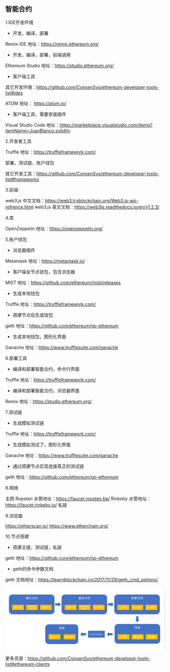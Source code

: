 
## 智能合约

1.IDE开发环境

- 开发，编译，部署

Remix IDE 地址：https://remix.ethereum.org/

- 开发，编译，部署，前端调用

Ethereum Studio 地址：https://studio.ethereum.org/

- 客户端工具

其它开发环境：https://github.com/ConsenSys/ethereum-developer-tools-list#ides

ATOM 地址： https://atom.io/

- 客户端工具，需要安装插件

Visual Studio Code 地址：https://marketplace.visualstudio.com/items?itemName=JuanBlanco.solidity

2.开发者工具

Truffle 地址：https://truffleframework.com/

部署，测试链，账户钱包

其它开发工具：https://github.com/ConsenSys/ethereum-developer-tools-list#frameworks

3.前端

web3.js 中文文档：https://web3.tryblockchain.org/Web3.js-api-refrence.html
web3.js 英文文档：https://web3js.readthedocs.io/en/v1.2.3/

4.库

OpenZeppelin 地址：https://openzeppelin.org/

5.账户钱包

- 浏览器插件

Metamask 地址：https://metamask.io/

- 客户端全节点钱包，包含浏览器

MIST 地址：https://github.com/ethereum/mist/releases

- 生成本地钱包

Truffle 地址：https://truffleframework.com/

- 搭建节点后生成钱包

geth 地址：https://github.com/ethereum/go-ethereum

- 生成本地钱包，图形化界面

Ganache 地址：https://www.trufflesuite.com/ganache

6.部署工具

- 编译和部署智能合约，命令行界面

Truffle 地址：https://truffleframework.com/

- 编译和部署智能合约，浏览器界面

Remix 地址：https://studio.ethereum.org/

7.测试链

- 生成模拟测试链

Truffle 地址：https://truffleframework.com/

- 生成模拟测试了，图形化界面

Ganache 地址：https://www.trufflesuite.com/ganache

- 通过搭建节点实现连接真正的测试链

geth 地址：https://github.com/ethereum/go-ethereum

8.网络

主网
Ropsten 水管地址：https://faucet.ropsten.be/
Rinkeby 水管地址：https://faucet.rinkeby.io/
私链

9.浏览器

https://etherscan.io/
https://www.etherchain.org/

10.节点搭建

- 搭建主链，测试链，私链

geth 地址：https://github.com/ethereum/go-ethereum

- geth的命令参数文档

geth 文档地址：https://learnblockchain.cn/2017/11/29/geth_cmd_options/

![compound Logo](./images/sc-1.png)

更多资源：https://github.com/ConsenSys/ethereum-developer-tools-list#ethereum-clients